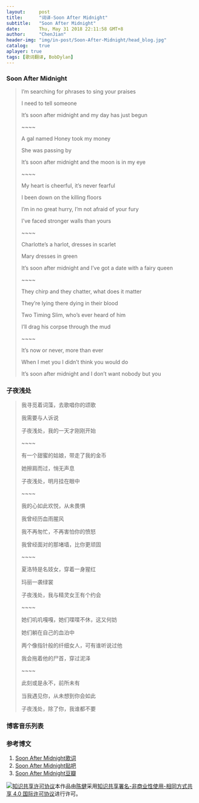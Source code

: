 ```yaml
---
layout:     post
title:      "词译-Soon After Midnight"
subtitle:   "Soon After Midnight"
date:       Thu, May 31 2018 22:11:58 GMT+8
author:     "ChenJian"
header-img: "img/in-post/Soon-After-Midnight/head_blog.jpg"
catalog:    true
aplayer: true
tags: [歌词翻译, BobDylan]
---
```


<div 
    class="aplayer"
    data-id="22089043"
    data-server="netease"
    data-type="song"
    data-autoplay="true"
    data-fixed="true">
</div>

### Soon After Midnight

> I’m searching for phrases to sing your praises
>
> I need to tell someone
>
> It’s soon after midnight and my day has just begun
>
> \~~~~
>
> A gal named Honey took my money
>
> She was passing by
>
> It’s soon after midnight and the moon is in my eye
>
> \~~~~ 
>
> My heart is cheerful, it’s never fearful
> 
> I been down on the killing floors
> 
> I’m in no great hurry, I’m not afraid of your fury
> 
> I've faced stronger walls than yours
> 
> \~~~~ 
>
> Charlotte’s a harlot, dresses in scarlet
>
> Mary dresses in green
>
> It’s soon after midnight and I’ve got a date with a fairy queen
> 
> \~~~~
>
> They chirp and they chatter, what does it matter
>
> They’re lying there dying in their blood
>
> Two Timing Slim, who’s ever heard of him
>
> I’ll drag his corpse through the mud
>
> \~~~~
>
> It’s now or never, more than ever
>
> When I met you I didn’t think you would do
> 
> It’s soon after midnight and I don’t want nobody but you

### 子夜浅处

> 我寻觅着词藻，去歌唱你的颂歌
>
> 我需要与人诉说
> 
> 子夜浅处，我的一天才刚刚开始
> 
> \~~~~
> 
> 有一个甜蜜的姑娘，带走了我的金币
> 
> 她擦肩而过，悄无声息
> 
> 子夜浅处，明月挂在眼中
>
> \~~~~
>
> 我的心如此欢悦，从未畏惧
> 
> 我曾经历血雨腥风
> 
> 我不再匆忙，不再害怕你的愤怒
> 
> 我曾经面对的那堵墙，比你更顽固
>
> \~~~~
>
> 夏洛特是名妓女，穿着一身猩红 
> 
> 玛丽一袭绿裳
> 
> 子夜浅处，我与精灵女王有个约会
> 
> \~~~~
> 
> 她们叽叽嘎嘎，她们喋喋不休，这又何妨
> 
> 她们躺在自己的血泊中
> 
> 两个像指针般的纤细女人，可有谁听说过他
> 
> 我会拖着他的尸首，穿过泥泽
> 
> \~~~~
> 
> 此刻或是永不，前所未有
> 
> 当我遇见你，从未想到你会如此
> 
> 子夜浅处，除了你，我谁都不要


### 博客音乐列表

<div
    class="aplayer"
    data-id="2258267343"
    data-server="netease"
    data-type="playlist">
</div>


### 参考博文

1. [Soon After Midnight歌词](http://www.bobdylan.com/songs/soon-after-midnight/)
2. [Soon After Midnight贴吧](http://tieba.baidu.com/p/1878247626?traceid=)
3. [Soon After Midnight豆瓣](https://www.douban.com/note/243377307/)


<a rel="license" href="http://creativecommons.org/licenses/by-nc-sa/4.0/"><img alt="知识共享许可协议" style="border-width:0" src="https://i.creativecommons.org/l/by-nc-sa/4.0/88x31.png" /></a>本作品由<a xmlns:cc="http://creativecommons.org/ns#" href="https://o-my-chenjian.com/2018/05/31/Soon-After-Midnight/" property="cc:attributionName" rel="cc:attributionURL">陈健</a>采用<a rel="license" href="http://creativecommons.org/licenses/by-nc-sa/4.0/">知识共享署名-非商业性使用-相同方式共享 4.0 国际许可协议</a>进行许可。